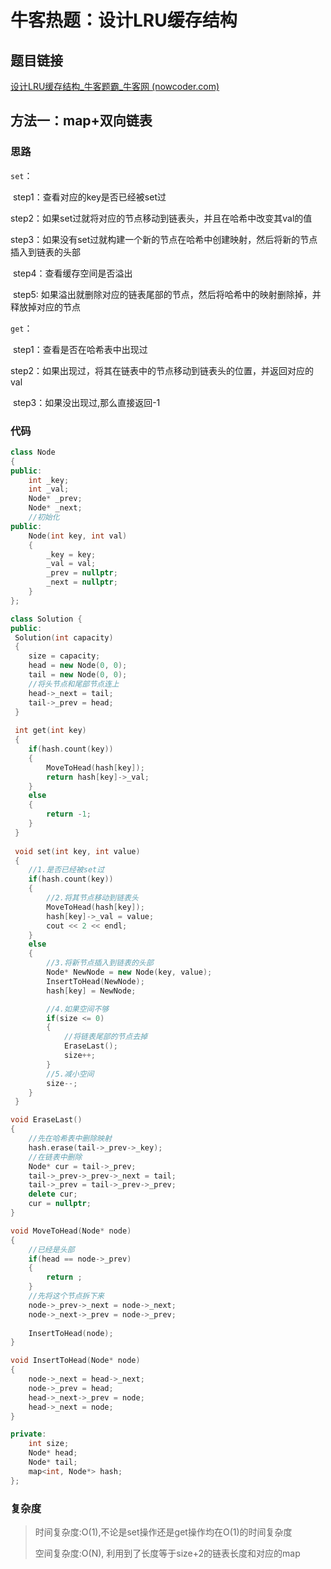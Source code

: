 # 牛客热题：设计LRU缓存结构

## 题目链接

[设计LRU缓存结构_牛客题霸_牛客网 (nowcoder.com)](https://www.nowcoder.com/practice/5dfded165916435d9defb053c63f1e84?tpId=295&tqId=2427094&ru=/exam/oj&qru=/ta/format-top101/question-ranking&sourceUrl=%2Fexam%2Foj)

## 方法一：map+双向链表

### 思路

`set`：

​	step1：查看对应的key是否已经被set过

​	step2：如果set过就将对应的节点移动到链表头，并且在哈希中改变其val的值

​	step3：如果没有set过就构建一个新的节点在哈希中创建映射，然后将新的节点插入到链表的头部

​	step4：查看缓存空间是否溢出

​	step5:  如果溢出就删除对应的链表尾部的节点，然后将哈希中的映射删除掉，并释放掉对应的节点

`get`：

​	step1：查看是否在哈希表中出现过

​	step2：如果出现过，将其在链表中的节点移动到链表头的位置，并返回对应的val

​	step3：如果没出现过,那么直接返回-1

### 代码

```cpp
class Node
{
public:
    int _key;
    int _val;
    Node* _prev;
    Node* _next;
    //初始化
public:
    Node(int key, int val)
    {
        _key = key;
        _val = val;
        _prev = nullptr;
        _next = nullptr;
    }
};

class Solution {
public:
 Solution(int capacity)
 {
    size = capacity;
    head = new Node(0, 0);
    tail = new Node(0, 0);
    //将头节点和尾部节点连上
    head->_next = tail;
    tail->_prev = head;
 }
 
 int get(int key) 
 {
    if(hash.count(key))
    {
        MoveToHead(hash[key]);
        return hash[key]->_val;
    }
    else
    {
        return -1;
    } 
 }
 
 void set(int key, int value)
 {
    //1.是否已经被set过
    if(hash.count(key))
    {
        //2.将其节点移动到链表头
        MoveToHead(hash[key]);
        hash[key]->_val = value;
        cout << 2 << endl;
    }
    else 
    {
        //3.将新节点插入到链表的头部
        Node* NewNode = new Node(key, value);
        InsertToHead(NewNode);
        hash[key] = NewNode;

        //4.如果空间不够
        if(size <= 0)
        {
            //将链表尾部的节点去掉
            EraseLast();
            size++;
        }
        //5.减小空间
        size--;
    }
 }

void EraseLast()
{
    //先在哈希表中删除映射
    hash.erase(tail->_prev->_key);
    //在链表中删除
    Node* cur = tail->_prev;
    tail->_prev->_prev->_next = tail;
    tail->_prev = tail->_prev->_prev;
    delete cur;
    cur = nullptr;
}

void MoveToHead(Node* node)
{
    //已经是头部
    if(head == node->_prev)
    {
        return ;
    }
    //先将这个节点拆下来
    node->_prev->_next = node->_next;
    node->_next->_prev = node->_prev;
    
    InsertToHead(node);
}

void InsertToHead(Node* node)
{
    node->_next = head->_next;
    node->_prev = head;
    head->_next->_prev = node;
    head->_next = node;
}

private:
    int size;
    Node* head;
    Node* tail;
    map<int, Node*> hash;
};
```

### 复杂度

> 时间复杂度:O(1),不论是set操作还是get操作均在O(1)的时间复杂度
>
> 空间复杂度:O(N), 利用到了长度等于size+2的链表长度和对应的map
